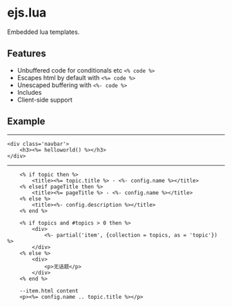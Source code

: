 # ejs.lua

Embedded lua templates.

## Features
  * Unbuffered code for conditionals etc `<% code %>`
  * Escapes html by default with `<%= code %>`
  * Unescaped buffering with `<%- code %>`
  * Includes
  * Client-side support

## Example

---
	<div class='navbar'>
    	<h3><%= helloworld() %></h3>
	</div>
---

```
	<% if topic then %>
    	<title><%= topic.title %> - <%- config.name %></title>
    <% elseif pageTitle then %>
    	<title><%= pageTitle %> - <%- config.name %></title>
    <% else %>
    	<title><%- config.description %></title>
    <% end %>
```

```
	<% if topics and #topics > 0 then %>
        <div>
            <%- partial('item', {collection = topics, as = 'topic'}) %>
        </div>
    <% else %>
        <div>
            <p>无话题</p>
        </div>
    <% end %>

    --item.html content
    <p><%= config.name .. topic.title %></p>
```
